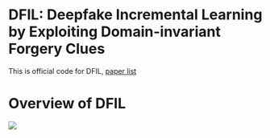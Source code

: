 # DFIL: Deepfake Incremental Learning by Exploiting Domain-invariant Forgery Clues
This is official code for DFIL,  [paper list]([http://blog.csdn.net/guodongxiare](https://arxiv.org/pdf/2309.09526.pdf)n)

# Overview of DFIL

![](https://github.com/guodongxiaren/ImageCache/raw/master/Logo/foryou.gif)
